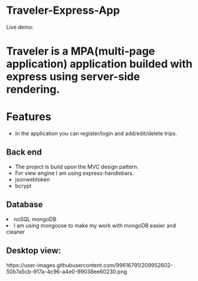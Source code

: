 # Traveler-Express-App


Live demo:

<h1>Traveler is a MPA(multi-page application) application builded with express using server-side rendering.</h1>

<h1>Features</h1>

  <ul>
  <li> In the application you can register/login and add/edit/delete trips.</li>
  </ul>

<h2>Back end</h2>
<ul>
  <li>The project is build upon the MVC design pattern.</li>
  <li>For view engine I am using express-handlebars.</li>
  <li>jsonwebtoken</li>
  <li>bcrypt</li>
</ul>


<h2>Database</h2>
<li>noSQL mongoDB</li>
<li>I am using mongoose to make my work with mongoDB easier and cleaner</li>

<h2>Desktop view:</h2>
https://user-images.githubusercontent.com/99616791/209952602-50b7a5cb-917a-4c96-a4e0-99038ee60230.png

